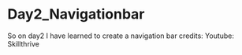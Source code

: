 # Day2_Navigationbar
So on day2 I have learned to create a navigation bar
credits:
Youtube: Skillthrive
